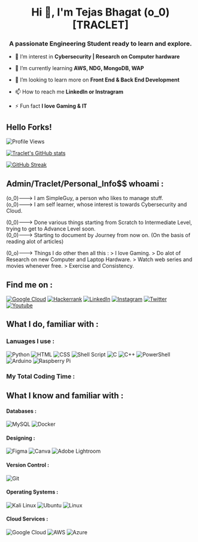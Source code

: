 <h1 align="center">Hi 👋, I'm Tejas Bhagat (o_0) [TRACLET]</h1>
<h3 align="center">A passionate Engineering Student ready to learn and explore.</h3>

- 🔭 I’m interest in **Cybersecurity | Research on Computer hardware**

- 🌱 I’m currently learning **AWS, NDG, MongoDB, WAP**

- 👯 I’m looking to learn more on **Front End & Back End Development**

- 📫 How to reach me **LinkedIn or Instragram**

- ⚡ Fun fact **I love Gaming & IT**

## Hello Forks!

![Profile Views](https://komarev.com/ghpvc/?username=TejasPBhagat&color=6ad600)

[![Traclet's GitHub stats](https://github-readme-stats.vercel.app/api?username=TejasPBhagat&show_icons=true&theme=chartreuse-dark)](https://github.com/anuraghazra/github-readme-stats)

[![GitHub Streak](https://github-readme-streak-stats.herokuapp.com/?user=TejasPBhagat&theme=chartreuse-dark)](https://git.io/streak-stats)

## Admin/Traclet/Personal_Info$$ whoami :

(o_0)---> I am SimpleGuy, a person who likes to manage stuff.   
(o_0)---> I am self learner, whose interest is towards Cybersecurity and Cloud.
 

(0_0)---> Done various things starting from Scratch to Intermediate Level, trying to get to Advance Level soon.     
(0_0)---> Starting to document by Journey from now on. (On the basis of reading alot of articles)

(0_o)---> Things I do other then all this : 
	    > I love Gaming. 
	    > Do alot of Research on new Computer and Laptop Hardware. 
	    > Watch web series and movies whenever free. 
	    > Exercise and Consistency. 

## Find me on :

[![Google Cloud](https://img.shields.io/badge/Google_Cloud-4285F4?style=for-the-badge&logo=google-cloud&logoColor=white)](https://www.cloudskillsboost.google/public_profiles/7ec928bc-5a6b-463d-a55a-b1fe4d696e81)
[![Hackerrank](https://img.shields.io/badge/-Hackerrank-2EC866?style=for-the-badge&logo=HackerRank&logoColor=white)](https://www.hackerrank.com/glisspaul123)
[![LinkedIn](https://img.shields.io/badge/LinkedIn-0077B5?style=for-the-badge&logo=linkedin&logoColor=white)](https://www.linkedin.com/in/tejas-prashant-bhagat/)
[![Instagram](https://img.shields.io/badge/Instagram-E4405F?style=for-the-badge&logo=instagram&logoColor=white)](https://www.instagram.com/_tejasb13_/)
[![Twitter](https://img.shields.io/badge/Twitter-1DA1F2?style=for-the-badge&logo=twitter&logoColor=white)](https://twitter.com/TejasPBhagat)
[![Youtube](https://img.shields.io/badge/YouTube-FF0000?style=for-the-badge&logo=youtube&logoColor=white)](https://www.youtube.com/c/Technometrypro)

## What I do, familiar with :

### Lanuages I use :

<!-- [![All Languages](https://github-readme-stats.vercel.app/api?username=TejasPBhagat)](https://github.com/TejasPBhagat/github-readme-stats) -->

![Python](https://img.shields.io/badge/python-3670A0?style=for-the-badge&logo=python&logoColor=ffdd54)
![HTML](https://img.shields.io/badge/HTML-239120?style=for-the-badge&logo=html5&logoColor=white)
![CSS](https://img.shields.io/badge/CSS-239120?&style=for-the-badge&logo=css3&logoColor=white)
![Shell Script](https://img.shields.io/badge/shell_script-%23121011.svg?style=for-the-badge&logo=gnu-bash&logoColor=white)
![C](https://img.shields.io/badge/c-%2300599C.svg?style=for-the-badge&logo=c&logoColor=white)
![C++](https://img.shields.io/badge/c++-%2300599C.svg?style=for-the-badge&logo=c%2B%2B&logoColor=white)
![PowerShell](https://img.shields.io/badge/PowerShell-5391FE?style=for-the-badge&logo=PowerShell&logoColor=white)
![Arduino](https://img.shields.io/badge/-Arduino-00979D?style=for-the-badge&logo=Arduino&logoColor=white)
![Raspberry Pi](https://img.shields.io/badge/-RaspberryPi-C51A4A?style=for-the-badge&logo=Raspberry-Pi)

### My Total Coding Time :

<!-- [![Total A Wake Time](https://wakatime.com/badge/user/52636634-764b-4af3-9268-40dde0bec3ec.svg?label=Total&style=for-the-badge)] -->

<!-- ![my wakatime stats](https://github-readme-stats.vercel.app/api/wakatime?username=tejaspbhagat&theme=chartreuse-dark -->

## What I know and familiar with :

#### Databases :

![MySQL](https://img.shields.io/badge/MySQL-00000F?style=for-the-badge&logo=mysql&logoColor=white)
![Docker](https://img.shields.io/badge/docker-%230db7ed.svg?style=for-the-badge&logo=docker&logoColor=white)

#### Designing :

![Figma](https://img.shields.io/badge/Figma-F24E1E?style=for-the-badge&logo=figma&logoColor=white)
![Canva](https://img.shields.io/badge/Canva-%2300C4CC.svg?&style=for-the-badge&logo=Canva&logoColor=white)
![Adobe Lightroom](https://img.shields.io/badge/Adobe%20Lightroom-31A8FF?style=for-the-badge&logo=Adobe%20Lightroom&logoColor=white)

#### Version Control :

![Git](https://img.shields.io/badge/GIT-E44C30?style=for-the-badge&logo=git&logoColor=white)

#### Operating Systems :

![Kali Linux](https://img.shields.io/badge/Kali_Linux-557C94?style=for-the-badge&logo=kali-linux&logoColor=white)
![Ubuntu](https://img.shields.io/badge/Ubuntu-E95420?style=for-the-badge&logo=ubuntu&logoColor=white)
![Linux](https://img.shields.io/badge/Linux-FCC624?style=for-the-badge&logo=linux&logoColor=black)

#### Cloud Services :

![Google Cloud](https://img.shields.io/badge/GoogleCloud-%234285F4.svg?style=for-the-badge&logo=google-cloud&logoColor=white)
![AWS](https://img.shields.io/badge/AWS-%23FF9900.svg?style=for-the-badge&logo=amazon-aws&logoColor=white)
![Azure](https://img.shields.io/badge/azure-%230072C6.svg?style=for-the-badge&logo=microsoftazure&logoColor=white)
